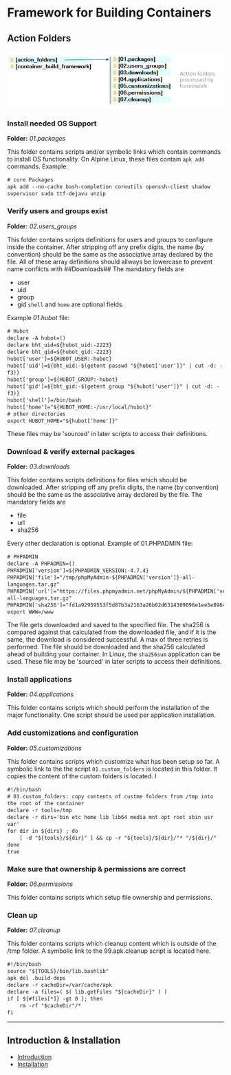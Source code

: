 # Framework for Building Containers

## Action Folders

![action folders](./action_folders.png) 

### Install needed OS Support
**Folder:** _01.packages_

This folder contains scripts and/or symbolic links which contain commands to install OS functionality. On Alpine Linux, these files contain `apk add` commands. Example:
```
# core Packages
apk add --no-cache bash-completion coreutils openssh-client shadow supervisor sudo ttf-dejavu unzip 
```


### Verify users and groups exist
**Folder:** _02.users_groups_

This folder contains scripts definitions for users and groups to configure inside the container. After stripping off any prefix digits, the name (by convention) should be the same as the associative array declared by the file. All of these array definitions should allways be lowercase to prevent name conflicts with ##Downloads## The mandatory fields are
- user
- uid
- group
- gid
`shell` and `home` are optional fields. 

Example *01.hubot* file:
```
# Hubot
declare -A hubot=()
declare bht_uid=${hubot_uid:-2223}
declare bht_gid=${hubot_gid:-2223}
hubot['user']=${HUBOT_USER:-hubot}
hubot['uid']=${bht_uid:-$(getent passwd "${hubot['user']}" | cut -d: -f3)}
hubot['group']=${HUBOT_GROUP:-hubot}
hubot['gid']=${bht_gid:-$(getent group "${hubot['user']}" | cut -d: -f3)}
hubot['shell']=/bin/bash
hubot['home']="${HUBOT_HOME:-/usr/local/hubot}"
# other directories
export HUBOT_HOME="${hubot['home']}" 
```
These files may be 'sourced' in later scripts to access their definitions.


### Download & verify external packages
**Folder:** _03.downloads_

This folder contains scripts definitions for files which should be downloaded. After stripping off any prefix digits, the name (by convention) should be the same as the associative array declared by the file.
The mandatory fields are
- file
- url
- sha256

Every other declaration is optional. 
Example of 01.PHPADMIN file:

```
# PHPADMIN
declare -A PHPADMIN=()
PHPADMIN['version']=${PHPADMIN_VERSION:-4.7.4}
PHPADMIN['file']="/tmp/phpMyAdmin-${PHPADMIN['version']}-all-languages.tar.gz"
PHPADMIN['url']="https://files.phpmyadmin.net/phpMyAdmin/${PHPADMIN['version']}/phpMyAdmin-${PHPADMIN['version']}-all-languages.tar.gz"
PHPADMIN['sha256']="fd1a92959553f5d87b3a2163a26b62d6314309096e1ee5e89646050457430fd2"
export WWW=/www  
```
The file gets downloaded and saved to the specified file. The sha256 is compared against that calculated from the downloaded file, and if it is the same, the download is considered successful. A max of three retries is performed. The file should be downloaded and the sha256 calculated ahead of building your container. In Linux, the `sha256sum` application can be used. These file may be 'sourced' in later scripts to access their definitions.


### Install applications
**Folder:** _04.applications_

This folder contains scripts which should perform the installation of the major functionality. One script should be used per application installation.

### Add customizations and configuration
**Folder:** _05.customizations_

This folder contains scripts  which customize what has been setup so far. A symbolic link to the the script `01.custom_folders` is located in this folder. It copies the content of the custom folders is located. I
```
#!/bin/bash
# 01.custom_folders: copy contents of custme folders from /tmp into the root of the container
declare -r tools=/tmp
declare -r dirs='bin etc home lib lib64 media mnt opt root sbin usr var'
for dir in ${dirs} ; do
    [ -d "${tools}/${dir}" ] && cp -r "${tools}/${dir}/"* "/${dir}/"
done
true 
```

### Make sure that ownership & permissions are correct
**Folder:** _06.permissions_

This folder contains scripts which setup file ownership and permissions.


### Clean up 
**Folder:** _07.cleanup_

This folder contains scripts which cleanup content which is outside of the /tmp folder. A symbolic link to the 99.apk.cleanup script is located here.
```
#!/bin/bash
source "${TOOLS}/bin/lib.bashlib"
apk del .build-deps
declare -r cacheDir=/var/cache/apk
declare -a files=( $( lib.getFiles "${cacheDir}" ) )
if [ ${#files[*]} -gt 0 ]; then
    rm -rf "$cacheDir"/*
fi 
```


**************

## Introduction & Installation
- [Introduction](../README.md)
- [Installation](./Installation.md)

